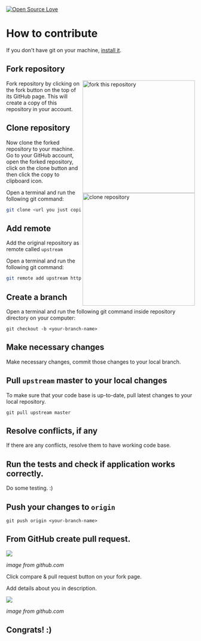 [![Open Source Love](https://badges.frapsoft.com/os/v3/open-source.svg?v=103)](https://github.com/ellerbrock/open-source-badges/)

# How to contribute


If you don't have git on your machine, [install it]( https://help.github.com/articles/set-up-git/).


## Fork repository
<img align="right" width="300" src="https://i.imgur.com/v04I4nX.png" alt="fork this repository" />

Fork repository by clicking on the fork button on the top of its GitHub page. This will create a copy of this repository in your account.

## Clone repository
<img align="right" width="300" src="https://i.imgur.com/0rc1EWw.png" alt="clone repository" />

Now clone the forked repository to your machine. Go to your GitHub account, open the forked repository, click on the clone button and then click the copy to clipboard icon.


Open a terminal and run the following git command:

```bash
git clone <url you just copied>
```

## Add remote

Add the original repository as remote called `upstream`

Open a terminal and run the following git command:
```bash
git remote add upstream https://github.com/gorrion-io/winter-camp-2023.git
```

## Create a branch

Open a terminal and run the following git command inside repository directory on your computer:

```
git checkout -b <your-branch-name>
```

## Make necessary changes

Make necessary changes, commit those changes to your local branch.

## Pull `upstream` master to your local changes

To make sure that your code base is up-to-date, pull latest changes to your local repository.

```
git pull upstream master
```

## Resolve conflicts, if any

If there are any conflicts, resolve them to have working code base.

## Run the tests and check if application works correctly.

Do some testing. :)

## Push your changes to `origin`

```
git push origin <your-branch-name>
```

## From GitHub create pull request.

<img src="https://i.imgur.com/T4PbxFl.png" />

*image from github.com*

Click compare & pull request button on your fork page.

Add details about you in description.

<img src="https://i.imgur.com/GxOYMA2.png" />

*image from github.com*

## Congrats! :)
